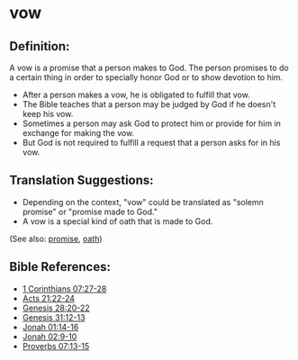 # vow #

## Definition: ##

A vow is a promise that a person makes to God. The person promises to do a certain thing in order to specially honor God or to show devotion to him.

* After a person makes a vow, he is obligated to fulfill that vow.
* The Bible teaches that a person may be judged by God if he doesn't keep his vow.
* Sometimes a person may ask God to protect him or provide for him in exchange for making the vow.
* But God is not required to fulfill a request that a person asks for in his vow.

## Translation Suggestions: ##

* Depending on the context, "vow" could be translated as "solemn promise" or "promise made to God."
* A vow is a special kind of oath that is made to God.

(See also: [promise](../kt/promise.md), [oath](../other/oath.md))

## Bible References: ##

* [1 Corinthians 07:27-28](en/tn/1co/help/07/27)
* [Acts 21:22-24](en/tn/act/help/21/22)
* [Genesis 28:20-22](en/tn/gen/help/28/20)
* [Genesis 31:12-13](en/tn/gen/help/31/12)
* [Jonah 01:14-16](en/tn/jon/help/01/14)
* [Jonah 02:9-10](en/tn/jon/help/02/09)
* [Proverbs 07:13-15](en/tn/pro/help/07/13)